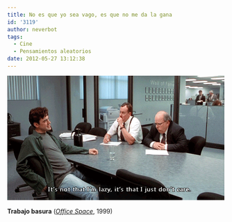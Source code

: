 ```yaml
---
title: No es que yo sea vago, es que no me da la gana
id: '3119'
author: neverbot
tags:
  - Cine
  - Pensamientos aleatorios
date: 2012-05-27 13:12:38
---
```


![](./no-es-que-yo-sea-vago-es-que-no-me-da-la-gana/trabajo_basura.gif "trabajo basura")

**Trabajo basura** (_[Office Space](http://www.imdb.com/title/tt0151804/)_, 1999)